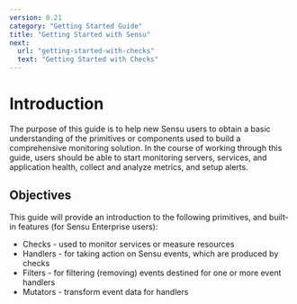 ```yaml
---
version: 0.21
category: "Getting Started Guide"
title: "Getting Started with Sensu"
next:
  url: "getting-started-with-checks"
  text: "Getting Started with Checks"
---
```


# Introduction

The purpose of this guide is to help new Sensu users to obtain a basic understanding of the primitives or components used to build a comprehensive monitoring solution. In the course of working through this guide, users should be able to start monitoring servers, services, and application health, collect and analyze metrics, and setup alerts.

## Objectives

This guide will provide an introduction to the following primitives, and built-in features (for Sensu Enterprise users):

- Checks - used to monitor services or measure resources
- Handlers - for taking action on Sensu events, which are produced by checks
- Filters - for filtering (removing) events destined for one or more event handlers
- Mutators - transform event data for handlers

